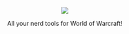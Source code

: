<CENTER><img src="http://nerdpackaddon.site/MTS/NEPlogo.png" />
  
All your nerd tools for World of Warcraft!</CENTER>
